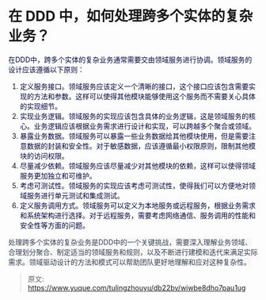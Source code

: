 # 在 DDD 中，如何处理跨多个实体的复杂业务？

<font style="color:rgb(5, 7, 59);">在DDD中，跨多个实体的复杂业务通常需要交由领域服务进行协调。领域服务的设计应该遵循以下原则：</font>

1. <font style="color:rgb(5, 7, 59);">定义服务接口。领域服务应该定义一个清晰的接口，这个接口应该包含需要实现的方法和参数。这样可以使得其他模块能够使用这个服务而不需要关心具体的实现细节。</font>
2. <font style="color:rgb(5, 7, 59);">实现业务逻辑。领域服务的实现应该包含具体的业务逻辑，这是领域服务的核心。业务逻辑应该根据业务需求进行设计和实现，可以跨越多个聚合或领域。</font>
3. <font style="color:rgb(5, 7, 59);">暴露业务数据。领域服务可以暴露一些业务数据给其他模块使用，但是需要注意数据的封装和安全性。对于敏感数据，应该遵循最小权限原则，限制其他模块的访问权限。</font>
4. <font style="color:rgb(5, 7, 59);">尽量减少依赖。领域服务应该尽量减少对其他模块的依赖，这样可以使得领域服务更加独立和可维护。</font>
5. <font style="color:rgb(5, 7, 59);">考虑可测试性。领域服务的实现应该考虑可测试性，使得我们可以方便地对领域服务进行单元测试和集成测试。</font>
6. <font style="color:rgb(5, 7, 59);">定义服务调用方式。领域服务可以定义为本地服务或远程服务，根据业务需求和系统架构进行选择。对于远程服务，需要考虑网络通信、服务调用的性能和安全性等方面的问题。</font>

<font style="color:rgb(55, 65, 81);background-color:rgb(247, 247, 248);">处理跨多个实体的复杂业务是DDD中的一个关键挑战，需要深入理解业务领域、合理划分聚合、制定适当的领域服务和规则，以及不断进行建模和迭代来满足实际需求。领域驱动设计的方法和模式可以帮助团队更好地理解和应对这种复杂性。</font>



> 原文: <https://www.yuque.com/tulingzhouyu/db22bv/wiwbe8dho7pau1ug>